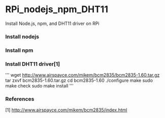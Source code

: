 # RPi_nodejs_npm_DHT11
Install Node.js, npm, and DHT11 driver on RPi

### Install nodejs

### Install npm

### Install DHT11 driver[1]

'''
wget http://www.airspayce.com/mikem/bcm2835/bcm2835-1.60.tar.gz
tar zxvf bcm2835-1.60.tar.gz
cd bcm2835-1.60
./configure
make
sudo make check
sudo make install
'''

### References
[1] http://www.airspayce.com/mikem/bcm2835/index.html
